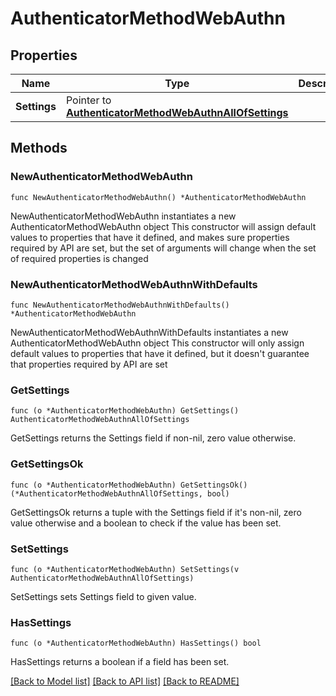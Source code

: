 # AuthenticatorMethodWebAuthn

## Properties

Name | Type | Description | Notes
------------ | ------------- | ------------- | -------------
**Settings** | Pointer to [**AuthenticatorMethodWebAuthnAllOfSettings**](AuthenticatorMethodWebAuthnAllOfSettings.md) |  | [optional] 

## Methods

### NewAuthenticatorMethodWebAuthn

`func NewAuthenticatorMethodWebAuthn() *AuthenticatorMethodWebAuthn`

NewAuthenticatorMethodWebAuthn instantiates a new AuthenticatorMethodWebAuthn object
This constructor will assign default values to properties that have it defined,
and makes sure properties required by API are set, but the set of arguments
will change when the set of required properties is changed

### NewAuthenticatorMethodWebAuthnWithDefaults

`func NewAuthenticatorMethodWebAuthnWithDefaults() *AuthenticatorMethodWebAuthn`

NewAuthenticatorMethodWebAuthnWithDefaults instantiates a new AuthenticatorMethodWebAuthn object
This constructor will only assign default values to properties that have it defined,
but it doesn't guarantee that properties required by API are set

### GetSettings

`func (o *AuthenticatorMethodWebAuthn) GetSettings() AuthenticatorMethodWebAuthnAllOfSettings`

GetSettings returns the Settings field if non-nil, zero value otherwise.

### GetSettingsOk

`func (o *AuthenticatorMethodWebAuthn) GetSettingsOk() (*AuthenticatorMethodWebAuthnAllOfSettings, bool)`

GetSettingsOk returns a tuple with the Settings field if it's non-nil, zero value otherwise
and a boolean to check if the value has been set.

### SetSettings

`func (o *AuthenticatorMethodWebAuthn) SetSettings(v AuthenticatorMethodWebAuthnAllOfSettings)`

SetSettings sets Settings field to given value.

### HasSettings

`func (o *AuthenticatorMethodWebAuthn) HasSettings() bool`

HasSettings returns a boolean if a field has been set.


[[Back to Model list]](../README.md#documentation-for-models) [[Back to API list]](../README.md#documentation-for-api-endpoints) [[Back to README]](../README.md)


